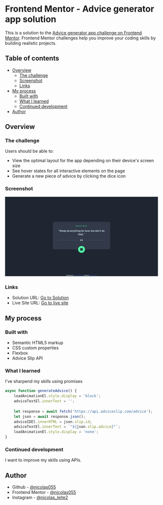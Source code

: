 # Frontend Mentor - Advice generator app solution

This is a solution to the [Advice generator app challenge on Frontend Mentor](https://www.frontendmentor.io/challenges/advice-generator-app-QdUG-13db). Frontend Mentor challenges help you improve your coding skills by building realistic projects.

## Table of contents

- [Overview](#overview)
  - [The challenge](#the-challenge)
  - [Screenshot](#screenshot)
  - [Links](#links)
- [My process](#my-process)
  - [Built with](#built-with)
  - [What I learned](#what-i-learned)
  - [Continued development](#continued-development)
- [Author](#author)

## Overview

### The challenge

Users should be able to:

- View the optimal layout for the app depending on their device's screen size
- See hover states for all interactive elements on the page
- Generate a new piece of advice by clicking the dice icon

### Screenshot

![Screenshot](/screenshots/screenshot.png)

### Links

- Solution URL: [Go to Solution](https://www.frontendmentor.io/solutions/responsive-advice-generator-ToI4CcTrxj)
- Live Site URL: [Go to live site](https://frontend-mentor-advice-generator-app-main-pi.vercel.app/)

## My process

### Built with

- Semantic HTML5 markup
- CSS custom properties
- Flexbox
- Advice Slip API

### What I learned

I've sharpend my skills using promises

```js
async function generateAdvice() {
    loadAnimationEl.style.display = 'block';
    adviceTextEl.innerText = '';

    let response = await fetch('https://api.adviceslip.com/advice');
    let json = await response.json();
    adviceIDEl.innerHTML = json.slip.id;
    adviceTextEl.innerText = `"${json.slip.advice}"`;
    loadAnimationEl.style.display = 'none';
}
```


### Continued development

I want to improve my skills using APIs.

## Author

- Github - [@nicolas055](https://github.com/nicolas055)
- Frontend Mentor - [@nicolas055](https://www.frontendmentor.io/profile/nicolas055)
- Instagram - [@nicolas_leite2](https://www.instagram.com/nicolas_leite2/)
